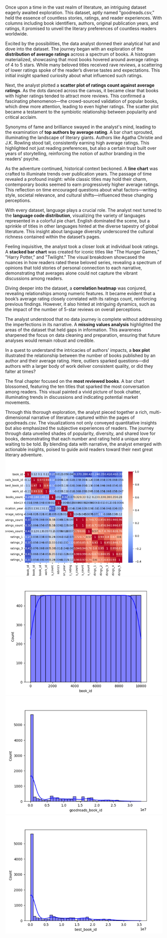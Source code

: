 Once upon a time in the vast realm of literature, an intriguing dataset eagerly awaited exploration. This dataset, aptly named “goodreads.csv,” held the essence of countless stories, ratings, and reader experiences. With columns including book identifiers, authors, original publication years, and ratings, it promised to unveil the literary preferences of countless readers worldwide.

Excited by the possibilities, the data analyst donned their analytical hat and dove into the dataset. The journey began with an exploration of the **distribution of average ratings** across a spectrum of books. A histogram materialized, showcasing that most books hovered around average ratings of 4 to 5 stars. While many beloved titles received rave reviews, a scattering of lower ratings spoke of the reader’s diverse tastes and expectations. This initial insight sparked curiosity about what influenced such ratings.

Next, the analyst plotted a **scatter plot of ratings count against average ratings**. As the dots danced across the canvas, it became clear that books with higher ratings tended to attract more reviews. This confirmed a fascinating phenomenon—the crowd-sourced validation of popular books, which drew more attention, leading to even higher ratings. The scatter plot became a testament to the symbiotic relationship between popularity and critical acclaim.

Synonyms of fame and brilliance swayed in the analyst's mind, leading to the examination of **top authors by average rating**. A bar chart sprouted, illuminating the landscape of literary giants. Authors like Agatha Christie and J.K. Rowling stood tall, consistently earning high average ratings. This highlighted not just reading preferences, but also a certain trust built over years of storytelling, reinforcing the notion of author branding in the readers’ psyche.

As the adventure continued, historical context beckoned. A **line chart** was crafted to illuminate trends over publication years. The passage of time revealed a profound insight: while classic titles may hold their charm, contemporary books seemed to earn progressively higher average ratings. This reflection on time encouraged questions about what factors—writing style, societal relevance, and cultural shifts—influenced these changing perceptions.

With every dataset, language plays a crucial role. The analyst next turned to the **language code distribution**, visualizing the variety of languages represented in a colorful pie chart. English dominated the scene, but a sprinkle of titles in other languages hinted at the diverse tapestry of global literature. This insight about language diversity underscored the cultural richness contained within the dataset’s pages.

Feeling inquisitive, the analyst took a closer look at individual book ratings. A **stacked bar chart** was created for iconic titles like "The Hunger Games," "Harry Potter," and "Twilight." The visual breakdown showcased the nuances in how readers rated these beloved series, revealing a spectrum of opinions that told stories of personal connection to each narrative, demonstrating that averages alone could not capture the vibrant discussions among readers.

Diving deeper into the dataset, a **correlation heatmap** was conjured, revealing relationships among numeric features. It became evident that a book’s average rating closely correlated with its ratings count, reinforcing previous findings. However, it also hinted at intriguing dynamics, such as the impact of the number of 5-star reviews on overall perceptions.

The analyst understood that no data journey is complete without addressing the imperfections in its narrative. A **missing values analysis** highlighted the areas of the dataset that held gaps in information. This awareness sharpened the focus on data cleaning and preparation, ensuring that future analyses would remain robust and credible.

In a quest to understand the intricacies of authors' impacts, a **box plot** illustrated the relationship between the number of books published by an author and their average rating. Here, outliers sparked questions—did authors with a larger body of work deliver consistent quality, or did they falter at times? 

The final chapter focused on the **most reviewed books**. A bar chart blossomed, featuring the ten titles that sparked the most conversation among readers. This visual painted a vivid picture of book chatter, illuminating trends in discussions and indicating potential market movements.

Through this thorough exploration, the analyst pieced together a rich, multi-dimensional narrative of literature captured within the pages of goodreads.csv. The visualizations not only conveyed quantitative insights but also emphasized the subjective experiences of readers. The journey through data unveiled shades of popularity, diversity, and shared love for books, demonstrating that each number and rating held a unique story waiting to be told. By blending data with narrative, the analyst emerged with actionable insights, poised to guide avid readers toward their next great literary adventure.![correlation_heatmap.png](correlation_heatmap.png)
![book_id_distribution.png](book_id_distribution.png)
![goodreads_book_id_distribution.png](goodreads_book_id_distribution.png)
![best_book_id_distribution.png](best_book_id_distribution.png)

